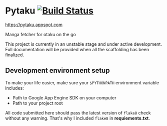 # Pytaku [![Build Status](https://travis-ci.org/nhanb/pytaku.png)](https://travis-ci.org/nhanb/pytaku)  
https://pytaku.appspot.com

Manga fetcher for otaku on the go

This project is currently in an unstable stage and under active development. Full documentation
will be provided when all the scaffolding has been finalized.

## Development environment setup

To make your life easier, make sure your `$PYTHONPATH` environment variable includes:

- Path to Google App Engine SDK on your computer
- Path to your project root

All code submitted here should pass the latest version of `flake8` check without any warning.
That's why I included `flake8` in **requiements.txt**.
